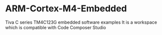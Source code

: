 # ARM-Cortex-M4-Embedded
Tiva C series TM4C123G embedded software examples
It is a workspace which is compatible with Code Composer Studio
